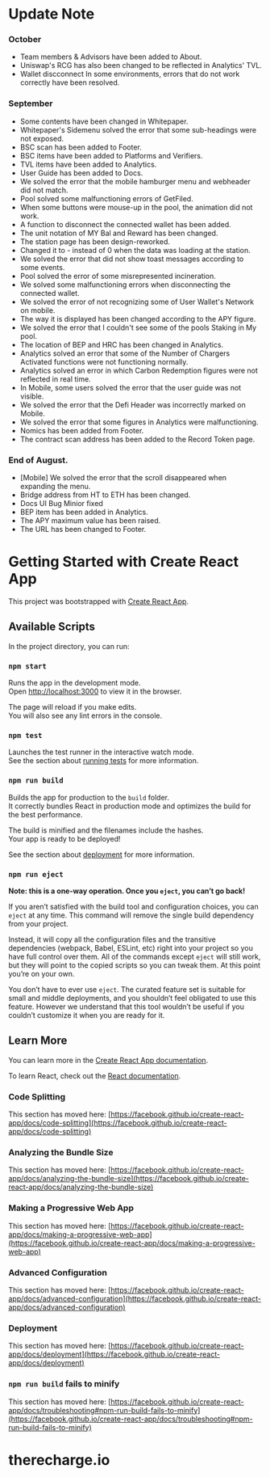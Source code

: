 # Update Note


### October
- Team members & Advisors have been added to About.
- Uniswap's RCG has also been changed to be reflected in Analytics' TVL.
- Wallet discconnect In some environments, errors that do not work correctly have been resolved.

### September
- Some contents have been changed in Whitepaper.
- Whitepaper's Sidemenu solved the error that some sub-headings were not exposed.
- BSC scan has been added to Footer.
- BSC items have been added to Platforms and Verifiers.
- TVL items have been added to Analytics.
- User Guide has been added to Docs.
- We solved the error that the mobile hamburger menu and webheader did not match.
- Pool solved some malfunctioning errors of GetFiled.
- When some buttons were mouse-up in the pool, the animation did not work.
- A function to disconnect the connected wallet has been added.
- The unit notation of MY Bal and Reward has been changed.
- The station page has been design-reworked.
- Changed it to - instead of 0 when the data was loading at the station.
- We solved the error that did not show toast messages according to some events.
- Pool solved the error of some misrepresented incineration.
- We solved some malfunctioning errors when disconnecting the connected wallet.
- We solved the error of not recognizing some of User Wallet's Network on mobile.
- The way it is displayed has been changed according to the APY figure.
- We solved the error that I couldn't see some of the pools Staking in My pool.
- The location of BEP and HRC has been changed in Analytics.
- Analytics solved an error that some of the Number of Chargers Activated functions were not functioning normally.
- Analytics solved an error in which Carbon Redemption figures were not reflected in real time.
- In Mobile, some users solved the error that the user guide was not visible.
- We solved the error that the Defi Header was incorrectly marked on Mobile.
- We solved the error that some figures in Analytics were malfunctioning.
- Nomics has been added from Footer.
- The contract scan address has been added to the Record Token page.

### End of August.
- [Mobile] We solved the error that the scroll disappeared when expanding the menu.
- Bridge address from HT to ETH has been changed.
- Docs UI Bug Minior fixed
- BEP item has been added in Analytics.
- The APY maximum value has been raised.
- The URL has been changed to Footer.

# Getting Started with Create React App

This project was bootstrapped with [Create React App](https://github.com/facebook/create-react-app).

## Available Scripts 

In the project directory, you can run:

### `npm start`                

Runs the app in the development mode.\
Open [http://localhost:3000](http://localhost:3000) to view it in the browser.

The page will reload if you make edits.\
You will also see any lint errors in the console.

### `npm test`
  
Launches the test runner in the interactive watch mode.\
See the section about [running tests](https://facebook.github.io/create-react-app/docs/running-tests) for more information.

### `npm run build`
 
Builds the app for production to the `build` folder.\
It correctly bundles React in production mode and optimizes the build for the best performance.

The build is minified and the filenames include the hashes.\
Your app is ready to be deployed!

See the section about [deployment](https://facebook.github.io/create-react-app/docs/deployment) for more information.

### `npm run eject`

**Note: this is a one-way operation. Once you `eject`, you can’t go back!**

If you aren’t satisfied with the build tool and configuration choices, you can `eject` at any time. This command will remove the single build dependency from your project.

Instead, it will copy all the configuration files and the transitive dependencies (webpack, Babel, ESLint, etc) right into your project so you have full control over them. All of the commands except `eject` will still work, but they will point to the copied scripts so you can tweak them. At this point you’re on your own.

You don’t have to ever use `eject`. The curated feature set is suitable for small and middle deployments, and you shouldn’t feel obligated to use this feature. However we understand that this tool wouldn’t be useful if you couldn’t customize it when you are ready for it.

## Learn More

You can learn more in the [Create React App documentation](https://facebook.github.io/create-react-app/docs/getting-started).

To learn React, check out the [React documentation](https://reactjs.org/).

### Code Splitting

This section has moved here: [https://facebook.github.io/create-react-app/docs/code-splitting](https://facebook.github.io/create-react-app/docs/code-splitting)

### Analyzing the Bundle Size

This section has moved here: [https://facebook.github.io/create-react-app/docs/analyzing-the-bundle-size](https://facebook.github.io/create-react-app/docs/analyzing-the-bundle-size)

### Making a Progressive Web App

This section has moved here: [https://facebook.github.io/create-react-app/docs/making-a-progressive-web-app](https://facebook.github.io/create-react-app/docs/making-a-progressive-web-app)

### Advanced Configuration

This section has moved here: [https://facebook.github.io/create-react-app/docs/advanced-configuration](https://facebook.github.io/create-react-app/docs/advanced-configuration)

### Deployment

This section has moved here: [https://facebook.github.io/create-react-app/docs/deployment](https://facebook.github.io/create-react-app/docs/deployment)

### `npm run build` fails to minify

This section has moved here: [https://facebook.github.io/create-react-app/docs/troubleshooting#npm-run-build-fails-to-minify](https://facebook.github.io/create-react-app/docs/troubleshooting#npm-run-build-fails-to-minify)

 
# therecharge.io
